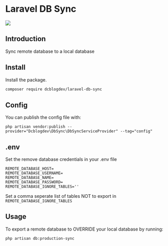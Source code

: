 # Laravel DB Sync

![](https://repository-images.githubusercontent.com/506690782/a5b01352-4869-4e6d-8e46-d44e93c960df)

## Introduction
Sync remote database to a local database

## Install

Install the package.

```bash
composer require dcblogdev/laravel-db-sync
```

## Config

You can publish the config file with:

```
php artisan vendor:publish --provider="Dcblogdev\DbSync\DbSyncServiceProvider" --tag="config"
``` 

## .env 

Set the remove database credentials in your .env file

```
REMOTE_DATABASE_HOST=
REMOTE_DATABASE_USERNAME=
REMOTE_DATABASE_NAME=
REMOTE_DATABASE_PASSWORD=
REMOTE_DATABASE_IGNORE_TABLES=''
```

Set a comma seperate list of tables NOT to export in `REMOTE_DATABASE_IGNORE_TABLES`

## Usage

To export a remote database to OVERRIDE your local database by running:

```bash
php artisan db:production-sync
```
